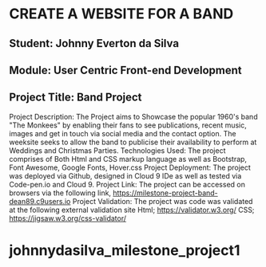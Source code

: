 # CREATE A WEBSITE FOR A BAND

## Student: Johnny Everton da Silva 
## Module: User Centric Front-end Development 
## Project Title: Band Project 

Project Description: The Project aims to Showcase the popular 1960's band "The Monkees" by enabling their fans to see publications, 
recent music, images and get in touch via social media and the contact option. The weeksite seeks to allow the band to publicise 
their availability to perform at Weddings and Christmas Parties. Technologies Used: The project comprises of Both Html and CSS 
markup language as well as Bootstrap, Font Awesome, Google Fonts, Hover.css Project Deployment: The project was deployed via Github, 
designed in Cloud 9 IDe as well as tested via Code-pen.io and Cloud 9. Project Link: The project can be accessed on browsers via 
the following link, https://milestone-project-band-dean89.c9users.io Project Validation: The project was code was validated at the 
following external validation site Html; https://validator.w3.org/ CSS; https://jigsaw.w3.org/css-validator/
# johnnydasilva_milestone_project1
